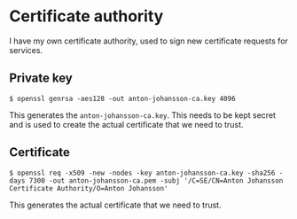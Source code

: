 # Certificate authority

I have my own certificate authority, used to sign new certificate requests for services.


## Private key

```
$ openssl genrsa -aes128 -out anton-johansson-ca.key 4096
```

This generates the `anton-johansson-ca.key`. This needs to be kept secret and is used to create the actual certificate that we need to trust.

## Certificate

```
$ openssl req -x509 -new -nodes -key anton-johansson-ca.key -sha256 -days 7300 -out anton-johansson-ca.pem -subj '/C=SE/CN=Anton Johansson Certificate Authority/O=Anton Johansson'
```

This generates the actual certificate that we need to trust.
